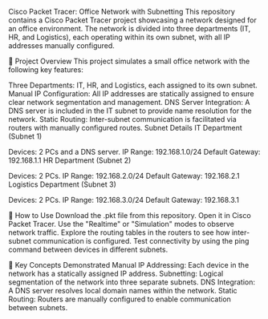 Cisco Packet Tracer: Office Network with Subnetting
This repository contains a Cisco Packet Tracer project showcasing a network designed for an office environment. The network is divided into three departments (IT, HR, and Logistics), each operating within its own subnet, with all IP addresses manually configured.

📜 Project Overview
This project simulates a small office network with the following key features:

Three Departments: IT, HR, and Logistics, each assigned to its own subnet.
Manual IP Configuration: All IP addresses are statically assigned to ensure clear network segmentation and management.
DNS Server Integration: A DNS server is included in the IT subnet to provide name resolution for the network.
Static Routing: Inter-subnet communication is facilitated via routers with manually configured routes.
Subnet Details
IT Department (Subnet 1)

Devices: 2 PCs and a DNS server.
IP Range: 192.168.1.0/24
Default Gateway: 192.168.1.1
HR Department (Subnet 2)

Devices: 2 PCs.
IP Range: 192.168.2.0/24
Default Gateway: 192.168.2.1
Logistics Department (Subnet 3)

Devices: 2 PCs.
IP Range: 192.168.3.0/24
Default Gateway: 192.168.3.1

🚀 How to Use
Download the .pkt file from this repository.
Open it in Cisco Packet Tracer.
Use the "Realtime" or "Simulation" modes to observe network traffic.
Explore the routing tables in the routers to see how inter-subnet communication is configured.
Test connectivity by using the ping command between devices in different subnets.

🎯 Key Concepts Demonstrated
Manual IP Addressing: Each device in the network has a statically assigned IP address.
Subnetting: Logical segmentation of the network into three separate subnets.
DNS Integration: A DNS server resolves local domain names within the network.
Static Routing: Routers are manually configured to enable communication between subnets.

